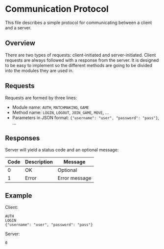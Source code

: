 # Communication Protocol

This file describes a simple protocol for communicating between a client and a server.

## Overview

There are two types of requests: client-initiated and server-initiated.
Client requests are always followed with a response from the server.
It is designed to be easy to implement so the different methods are going to be divided into the modules they are used in.

## Requests

Requests are formed by three lines:
 - Module name: `AUTH`, `MATCHMAKING`, `GAME`
 - Method name: `LOGIN`, `LOGOUT`, `JOIN_GAME`, `MOVE`, ...
 - Parameters in JSON format: `{"username": "user", "password": "pass"}`, ...

## Responses

Server will yield a status code and an optional message:

| Code | Description | Message       |
|------|-------------|---------------|
| 0    | OK          | Optional      |
| 1    | Error       | Error message |


## Example

Client:
```
AUTH
LOGIN
{"username": "user", "password": "pass"}
```

Server:
```
0
```
